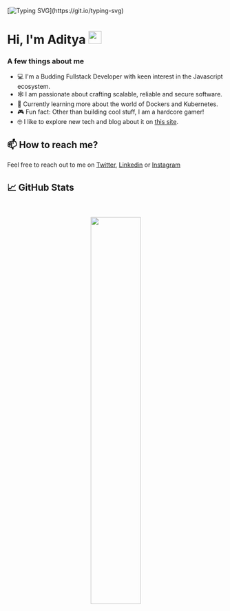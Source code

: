 [![Typing SVG](https://readme-typing-svg.herokuapp.com?size=24&width=600&lines=Welcome+To+My+GitHub+Profile!)](https://git.io/typing-svg)

<h1 align="start">Hi, I'm Aditya <img src="https://raw.githubusercontent.com/MartinHeinz/MartinHeinz/master/wave.gif" width="30px"></h1>

### A few things about me

- 💻 I'm a Budding Fullstack Developer with keen interest in the Javascript ecosystem.
- 🕸️ I am passionate about crafting scalable, reliable and secure software.
- 🧠 Currently learning more about the world of Dockers and Kubernetes.
- 🎮 Fun fact: Other than building cool stuff, I am a hardcore gamer!
- 🤓 I like to explore new tech and blog about it on [this site]([https://www.0xadityaa.xyz/blog]).

## 📫 How to reach me?

Feel free to reach out to me on [Twitter](https://twitter.com/0xadityaa), [Linkedin](https://www.linkedin.com/in/aditya-negandhi-49290318b/) or [Instagram](https://www.instagram.com/0xadityaa)

## 📈 GitHub Stats
<br>
<p align="center">
  <img width="48%" src="https://github-readme-streak-stats.herokuapp.com/?user=0xadityaa&theme=radical" />
</p>
